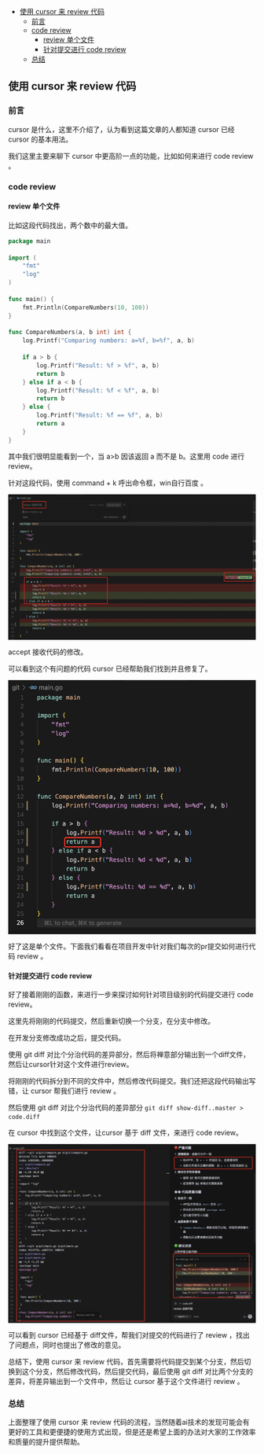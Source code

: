 <!-- START doctoc generated TOC please keep comment here to allow auto update -->
<!-- DON'T EDIT THIS SECTION, INSTEAD RE-RUN doctoc TO UPDATE -->

- [使用 cursor 来 review 代码](#%E4%BD%BF%E7%94%A8-cursor-%E6%9D%A5-review-%E4%BB%A3%E7%A0%81)
  - [前言](#%E5%89%8D%E8%A8%80)
  - [code review](#code-review)
    - [review 单个文件](#review-%E5%8D%95%E4%B8%AA%E6%96%87%E4%BB%B6)
    - [针对提交进行 code review](#%E9%92%88%E5%AF%B9%E6%8F%90%E4%BA%A4%E8%BF%9B%E8%A1%8C-code-review)
  - [总结](#%E6%80%BB%E7%BB%93)

<!-- END doctoc generated TOC please keep comment here to allow auto update -->

## 使用 cursor 来 review 代码

### 前言

cursor 是什么，这里不介绍了，认为看到这篇文章的人都知道 cursor 已经 cursor 的基本用法。  

我们这里主要来聊下 cursor 中更高阶一点的功能，比如如何来进行 code review 。  

### code review 

#### review 单个文件

比如这段代码找出，两个数中的最大值。  

```go
package main

import (
	"fmt"
	"log"
)

func main() {
	fmt.Println(CompareNumbers(10, 100))
}

func CompareNumbers(a, b int) int {
	log.Printf("Comparing numbers: a=%f, b=%f", a, b)

	if a > b {
		log.Printf("Result: %f > %f", a, b)
		return b
	} else if a < b {
		log.Printf("Result: %f < %f", a, b)
		return b
	} else {
		log.Printf("Result: %f == %f", a, b)
		return a
	}
}
```

其中我们很明显能看到一个，当 a>b 因该返回 a 而不是 b。这里用 code 进行 review。   

针对这段代码，使用 command + k 呼出命令框，win自行百度 。  

<img src="/img/linux/cursor-1.jpg"  alt="cursor" align="center" />

accept 接收代码的修改。  

可以看到这个有问题的代码 cursor 已经帮助我们找到并且修复了。   

<img src="/img/linux/cursor-2.jpg"  alt="cursor" align="center" />

好了这是单个文件。下面我们看看在项目开发中针对我们每次的pr提交如何进行代码 review 。  

#### 针对提交进行 code review 

好了接着刚刚的函数，来进行一步来探讨如何针对项目级别的代码提交进行 code review。  

这里先将刚刚的代码提交，然后重新切换一个分支，在分支中修改。   

在开发分支修改成功之后，提交代码。  

使用 git diff 对比个分治代码的差异部分，然后将禅意部分输出到一个diff文件，然后让cursor针对这个文件进行review。  

将刚刚的代码拆分到不同的文件中，然后修改代码提交。我们还把这段代码输出写错，让 cursor 帮我们进行 review 。

然后使用 git diff 对比个分治代码的差异部分 `git diff show-diff..master > code.diff`    

在 cursor 中找到这个文件，让cursor 基于 diff 文件，来进行 code review。  

<img src="/img/linux/cursor-3.jpg"  alt="cursor" align="center" />  

可以看到 cursor 已经基于 diff文件，帮我们对提交的代码进行了 review ，找出了问题点，同时也提出了修改的意见。   

总结下，使用 cursor 来 review 代码，首先需要将代码提交到某个分支，然后切换到这个分支，然后修改代码，然后提交代码，最后使用 git diff 对比两个分支的差异，将差异输出到一个文件中，然后让 cursor 基于这个文件进行 review 。

### 总结

上面整理了使用 cursor 来 review 代码的流程，当然随着ai技术的发现可能会有更好的工具和更便捷的使用方式出现，但是还是希望上面的办法对大家的工作效率和质量的提升提供帮助。  






